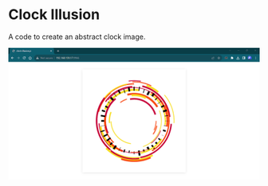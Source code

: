 # Clock Illusion
A code to create an abstract clock image.

![alt text](https://github.com/raxle789/clock-illusion/blob/main/readme-image.png?raw=true)
